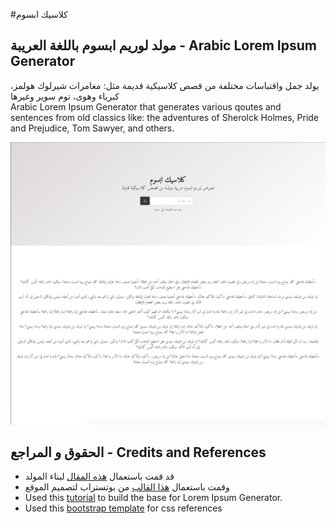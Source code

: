 #كلاسيك ابسوم
## مولد لوريم ابسوم باللغة العريبة - Arabic Lorem Ipsum Generator
يولد جمل واقتباسات مختلفة من قصص كلاسيكية قديمة مثل: مغامرات شيرلوك هولمز، كبرياء وهوى، توم سوير وغيرها
<br>Arabic Lorem Ipsum Generator that generates various qoutes and sentences from old classics like: the adventures of Sherolck Holmes, Pride and Prejudice, Tom Sawyer, and others.

![](/screenShot.png?raw=true)

## الحقوق و المراجع - Credits and References

- قد قمت باستعمال [هذه المقال](https://hackernoon.com/creating-a-lorem-ipsum-generator-with-node-and-express-9e1af0b31c86) لبناء 
المولد
- وقمت باستعمال [هذا القالب](https://startbootstrap.com/template-overviews/coming-soon/) من بوتستراب لتصميم الموقع
- Used this [tutorial](https://hackernoon.com/creating-a-lorem-ipsum-generator-with-node-and-express-9e1af0b31c86) to build the base for Lorem Ipsum Generator.
- Used this [bootstrap template](https://startbootstrap.com/template-overviews/coming-soon/) for css references

